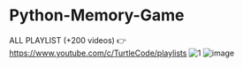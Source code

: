 # Python-Memory-Game
ALL PLAYLIST (+200 videos) 👉 https://www.youtube.com/c/TurtleCode/playlists
![1](https://user-images.githubusercontent.com/85156399/182019793-61eab260-8653-48c5-911c-f8fe48050360.png)
![image](https://user-images.githubusercontent.com/85156399/182019796-91459bad-bf4b-4e9b-8d85-0cdc88aebf97.png)
